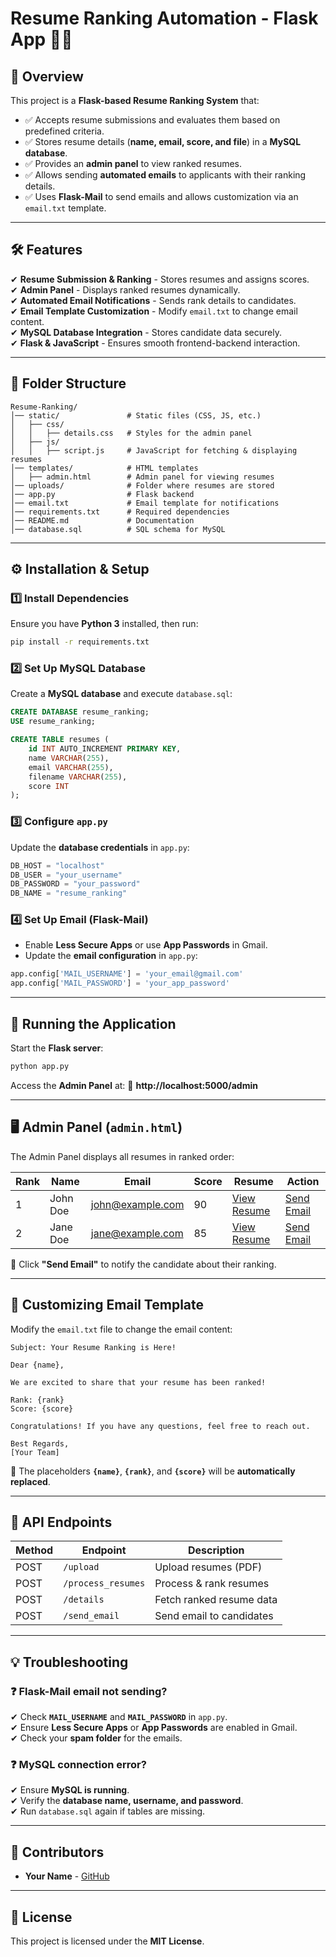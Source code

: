 # Resume Ranking Automation - Flask App 📄🚀

## 📌 Overview
This project is a **Flask-based Resume Ranking System** that:
- ✅ Accepts resume submissions and evaluates them based on predefined criteria.
- ✅ Stores resume details (**name, email, score, and file**) in a **MySQL database**.
- ✅ Provides an **admin panel** to view ranked resumes.
- ✅ Allows sending **automated emails** to applicants with their ranking details.
- ✅ Uses **Flask-Mail** to send emails and allows customization via an `email.txt` template.

---

## 🛠 Features
✔ **Resume Submission & Ranking** - Stores resumes and assigns scores.  
✔ **Admin Panel** - Displays ranked resumes dynamically.  
✔ **Automated Email Notifications** - Sends rank details to candidates.  
✔ **Email Template Customization** - Modify `email.txt` to change email content.  
✔ **MySQL Database Integration** - Stores candidate data securely.  
✔ **Flask & JavaScript** - Ensures smooth frontend-backend interaction.  

---

## 📂 Folder Structure
```
Resume-Ranking/
│── static/               # Static files (CSS, JS, etc.)
│   ├── css/
│   │   ├── details.css   # Styles for the admin panel
│   ├── js/
│   │   ├── script.js     # JavaScript for fetching & displaying resumes
│── templates/            # HTML templates
│   ├── admin.html        # Admin panel for viewing resumes
│── uploads/              # Folder where resumes are stored
│── app.py                # Flask backend
│── email.txt             # Email template for notifications
│── requirements.txt      # Required dependencies
│── README.md             # Documentation
│── database.sql          # SQL schema for MySQL
```

---

## ⚙️ Installation & Setup

### 1️⃣ Install Dependencies
Ensure you have **Python 3** installed, then run:
```bash
pip install -r requirements.txt
```

### 2️⃣ Set Up MySQL Database
Create a **MySQL database** and execute `database.sql`:
```sql
CREATE DATABASE resume_ranking;
USE resume_ranking;

CREATE TABLE resumes (
    id INT AUTO_INCREMENT PRIMARY KEY,
    name VARCHAR(255),
    email VARCHAR(255),
    filename VARCHAR(255),
    score INT
);
```

### 3️⃣ Configure `app.py`
Update the **database credentials** in `app.py`:
```python
DB_HOST = "localhost"
DB_USER = "your_username"
DB_PASSWORD = "your_password"
DB_NAME = "resume_ranking"
```

### 4️⃣ Set Up Email (Flask-Mail)
- Enable **Less Secure Apps** or use **App Passwords** in Gmail.
- Update the **email configuration** in `app.py`:
```python
app.config['MAIL_USERNAME'] = 'your_email@gmail.com'
app.config['MAIL_PASSWORD'] = 'your_app_password'
```

---

## 🚀 Running the Application
Start the **Flask server**:
```bash
python app.py
```
Access the **Admin Panel** at:
🔗 **http://localhost:5000/admin**

---

## 🖥️ Admin Panel (`admin.html`)
The Admin Panel displays all resumes in ranked order:

| Rank | Name      | Email              | Score | Resume           | Action      |
|------|----------|--------------------|-------|------------------|-------------|
| 1    | John Doe | john@example.com   | 90    | [View Resume]()  | [Send Email]() |
| 2    | Jane Doe | jane@example.com   | 85    | [View Resume]()  | [Send Email]() |

🔹 Click **"Send Email"** to notify the candidate about their ranking.

---

## 📨 Customizing Email Template
Modify the `email.txt` file to change the email content:
```
Subject: Your Resume Ranking is Here!

Dear {name},

We are excited to share that your resume has been ranked!

Rank: {rank}  
Score: {score}  

Congratulations! If you have any questions, feel free to reach out.

Best Regards,  
[Your Team]
```
🔹 The placeholders **`{name}`**, **`{rank}`**, and **`{score}`** will be **automatically replaced**.

---

## 📌 API Endpoints

| Method | Endpoint            | Description                  |
|--------|---------------------|------------------------------|
| POST   | `/upload`           | Upload resumes (PDF)        |
| POST   | `/process_resumes`  | Process & rank resumes      |
| POST   | `/details`          | Fetch ranked resume data    |
| POST   | `/send_email`       | Send email to candidates    |

---

## 💡 Troubleshooting

### ❓ Flask-Mail email not sending?
✔ Check **`MAIL_USERNAME`** and **`MAIL_PASSWORD`** in `app.py`.  
✔ Ensure **Less Secure Apps** or **App Passwords** are enabled in Gmail.  
✔ Check your **spam folder** for the emails.  

### ❓ MySQL connection error?
✔ Ensure **MySQL is running**.  
✔ Verify the **database name, username, and password**.  
✔ Run `database.sql` again if tables are missing.  

---

## 👥 Contributors
- **Your Name** - [GitHub](https://github.com/yourusername)

---

## 📝 License
This project is licensed under the **MIT License**.
